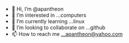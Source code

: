 - 👋 Hi, I’m @apantheon
- 👀 I’m interested in ...computers
- 🌱 I’m currently learning ...linux
- 💞️ I’m looking to collaborate on ...github
- 📫 How to reach me ...apantheon@yahoo.com

<!---
apantheon/apantheon is a ✨ special ✨ repository because its `README.md` (this file) appears on your GitHub profile.
You can click the Preview link to take a look at your changes.
--->
